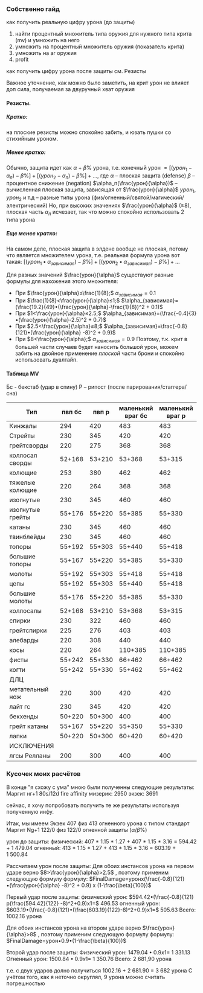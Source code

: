 
### Собственно гайд
как получить реальную цифру урона (до защиты)
1) найти процентный множитель типа оружия для нужного типа крита (mv) и умножить на него
2) умножить на процентный множитель оружия (показатель крита)
3) умножить на ar оружия
4) profit

как получить цифру урона после защиты
см. Резисты


Важное уточнение, как можно было заметить, на крит урон не влияет доп сила, получаемая за двуручный хват оружия
#### Резисты.
##### Кратко: 
на плоские резисты можно спокойно забить, и юзать пушки со стихийным уроном.

##### Менее кратко:

Обычно, защита идет как $\alpha$ + $\beta\text{%}$ урона, т.е.
конечный урон $=[(урон_1 -\alpha_п)-\beta\%] + [(урон_2 -\alpha_п)-\beta\%]+ ...$, где
$\alpha$ – плоская защита (defense)
$\beta$ – процентное снижение (negation)
$\alpha_п(\frac{урон}{\alpha})$ – вычисленная плоская защита, зависящая от $\frac{урон}{\alpha}$
$урон_1$, $урон_2$ и т.д – разные типы урона (физ/огненный/святой/магический/электрический)
Но, при высоких значениях $\frac{урон}{\alpha}$ (≥8), плоская часть $\alpha_п$ исчезает, так что можно спокойно использовать 2 типа урона
##### Еще менее кратко:
На самом деле, плоская защита в элдене вообще не плоская, потому что является множителем урона, т.е. реальная формула урона вот такая:
$[(урон_1 •\alpha_{зависимая})-\beta\%] + [(урон_2 •\alpha_{зависимая})-\beta\%]+ ...$

Для разных значений $\frac{урон}{\alpha}$ существуют разные формулы для нахожения этого множителя:
* При $\frac{урон}{\alpha}≤\frac{1}{8};$         $\alpha_{зависимая}=0.1$ 
* При $\frac{1}{8}<\frac{урон}{\alpha}≤1;$     $\alpha_{зависимая}=(\frac{19.2}{49}•(\frac{урон}{\alpha}-\frac{1}{8})^2 + 0.1)$
* При $1<\frac{урон}{\alpha}≤2.5;$    $\alpha_{зависимая}=(\frac{-0.4}{3}•(\frac{урон}{\alpha}-2.5)^2 + 0.7)$
* При $2.5<\frac{урон}{\alpha}≤8;$    $\alpha_{зависимая}=\frac{-0.8}{121}•(\frac{урон}{\alpha} -8)^2 + 0.9)$
* При $8<\frac{урон}{\alpha};$          $\alpha_{зависимая}=0.9$
Поэтому, т.к. крит в большей части случаев будет наносить большой урон, можем забить на двойное применение *плоской* части брони и спокойно использовать дуалтайп.

#### Таблица MV
Бс - бекстаб (удар в спину)
Р – рипост (после парирования/стаггера/сна)

| Тип              | пвп бс | пвп р  | маленький враг бс | маленький враг р | большой враг р |
| ---------------- | ------ | ------ | ----------------- | ---------------- | -------------- |
| Кинжалы          | 294    | 420    | 483               | 483              | 121+398        |
| Стрейты          | 230    | 345    | 420               | 420              | 132+331        |
| грейтсворды      | 220    | 275    | 368               | 368              | 127+316        |
| коллосал сворды  | 52+168 | 53+210 | 53+368            | 53+315           | 121+302        |
| колющие          | 253    | 380    | 462               | 462              | 132+331        |
| тяжелые колющие  | 220    | 264    | 368               | 368              | 127+316        |
| изогнутые        | 230    | 345    | 460               | 460              | 132+331        |
| изогнутые грейты | 55+176 | 55+220 | 55+385            | 55+330           | 127+316        |
| катаны           | 230    | 345    | 460               | 460              | 132+331        |
| твинблейды       | 230    | 345    | 460               | 460              | 132+331        |
| топоры           | 55+192 | 55+303 | 55+440            | 55+418           | 127+316        |
| большие топоры   | 55+167 | 55+220 | 55+385            | 55+330           | 127+316        |
| молоты           | 55+192 | 55+303 | 55+418            | 55+418           | 127+316        |
| цепы             | 55+192 | 55+303 | 55+440            | 55+418           | 127+316        |
| большие молоты   | 55+176 | 55+220 | 55+385            | 55+330           | 127+316        |
| коллосалы        | 52+168 | 53+210 | 53+368            | 53+315           | 121+302        |
| спирки           | 230    | 322    | 460               | 460              | 132+331        |
| грейтспирки      | 225    | 276    | 403               | 403              | 132+331        |
| алебарды         | 220    | 308    | 440               | 440              | 127+316        |
| косы             | 220    | 264    | 110+385           | 110+385          | 127+316        |
| фисты            | 55+242 | 55+330 | 66+462            | 66+462           | 127+354        |
| когти            | 55+242 | 55+330 | 55+462            | 55+462           | 127+354        |
| ДЛЦ              |        |        |                   |                  |                |
| метательный нож  | 220    | 300    | 420               | 420              | 280            |
| лайт гс          | 230    | 345    | 420               | 420              | 132+331        |
| бекхенды         | 50+220 | 50+300 | 400               | 400              | 100+280        |
| грейт катаны     | 55+167 | 55+220 | 55+350            | 55+330           | 100+250        |
| лапки            | 50+220 | 50+300 | 60+420            | 60+420           | 100+280        |
| ИСКЛЮЧЕНИЯ       |        |        |                   |                  |                |
| лгсы Релланы     | 200    | 300    | 400               | 400              | 100+250        |



### Кусочек моих расчётов

В конце "я схожу с ума" мною были полученны следующие результаты:
Маргит нг+1 80s/12d fire affinity
мизерик: 2950
экзек: 3691

сейчас, я хочу попробовать получить те же результаты используя полученную инфу.

Итак, мы имеем
Экзек 407 физ 413 огненного урона с типом стандарт
Маргит Ng+1 122/0 физ 122/0 огненной защиты ($\alpha$/$\beta\%$)

урон до защиты:
	физический: 407 * 1.15 * 1.27 + 407 * 1.15 * 3.16  = 594.42 + 1 479.04
	огненный: 413 * 1.15 * 1.27 + 413 * 1.15 * 3.16 = 603.19 + 1 500.84

Рассчитаем урон после защиты:
Для обоих инстансов урона на первом ударе верно  $8>\frac{урон}{\alpha}>2.5$ , поэтому применим следующую формулу формулу:
$FinalDamage=уронx(\frac{-0.8}{121}•(\frac{урон}{\alpha} -8)^2 + 0.9) x (1-\frac{\beta}{100})$

Первый удар после защиты:
	физический урон: $594.42•(\frac{-0.8}{121}р(\frac{594.42}{122} -8)^2+0.9)x1=$ 496.53 
	огненный урон: $603.19•(\frac{-0.8}{121}•(\frac{603.19}{122}-8)^2+0.9)x1=$ 505.63
Всего: 1002.16 урона

Для обоих инстансов урона на втором ударе верно  $\frac{урон}{\alpha}>8$ , поэтому применим следующую формулу формулу:
$FinalDamage=урон•0.9•(1-\frac{\beta}{100})$

Второй удар после защиты:
	Физический урон: $1 479.04•0.9x1=$  1 331.13
	Огненный урон: $1 500.84•0.9x1=$  1 350.76
Всего: 2 681,90 урона

т.е. с двух ударов долно получиться 1002.16 + 2 681.90 = 3 682 урона
С учётом того, как я неточно округлял, 9 урона можно считать погрешностью
